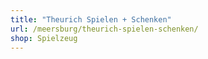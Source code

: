 ```yaml
---
title: "Theurich Spielen + Schenken"
url: /meersburg/theurich-spielen-schenken/
shop: Spielzeug
---
```

